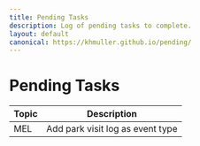 ```yaml
---
title: Pending Tasks
description: Log of pending tasks to complete.
layout: default
canonical: https://khmuller.github.io/pending/
---
```

# Pending Tasks

|Topic|Description|
|---|---|
|MEL|Add park visit log as event type|